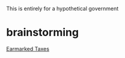 This is entirely for a hypothetical government

# brainstorming
[Earmarked Taxes](./earmarked-taxes.md)
